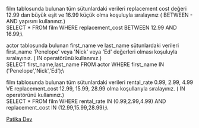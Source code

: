 film tablosunda bulunan tüm sütunlardaki verileri replacement cost değeri 12.99 dan büyük eşit ve 16.99 küçük olma koşuluyla sıralayınız ( BETWEEN - AND yapısını kullanınız.)\
SELECT * FROM film
WHERE replacement_cost BETWEEN 12.99 AND 16.99;\

actor tablosunda bulunan first_name ve last_name sütunlardaki verileri first_name 'Penelope' veya 'Nick' veya 'Ed' değerleri olması koşuluyla sıralayınız. ( IN operatörünü kullanınız.)\
SELECT first_name,last_name FROM actor
WHERE first_name IN ('Penelope','Nick','Ed');\

film tablosunda bulunan tüm sütunlardaki verileri rental_rate 0.99, 2.99, 4.99 VE replacement_cost 12.99, 15.99, 28.99 olma koşullarıyla sıralayınız. ( IN operatörünü kullanınız.)\
SELECT * FROM film
WHERE rental_rate IN (0.99,2.99,4.99) AND replacement_cost IN (12.99,15.99,28.99);\

[Patika Dev](https://www.patika.dev/tr)
